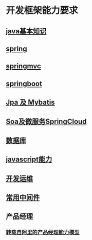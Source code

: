 # 开发框架能力要求

## [java基本知识](java.md)

## [spring](spring.md)

## [springmvc](springmvc.md)

## [springboot](springboot.md)

## [Jpa 及 Mybatis](dao.md)

## [Soa及微服务SpringCloud](soa_springcloud.md)

## [数据库](sql.md)

## [javascript能力](javascript.md)

## [开发运维](dev_ops.md)

## [常用中间件](middleware.md)

## 产品经理

### [转载自阿里的产品经理能力模型](product_manager_alibaba.md)
